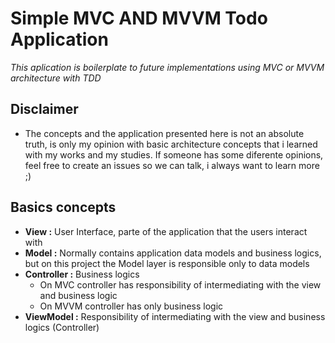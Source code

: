# Simple MVC AND MVVM Todo Application

_This aplication is boilerplate to future implementations using MVC or MVVM architecture with TDD_


## Disclaimer

- The concepts and the application presented here is not an absolute truth, is only my opinion with basic architecture concepts that i learned with my works and my studies. If someone has some diferente opinions, feel free to create an issues so we can talk, i always want to learn more ;)

## Basics concepts

- __View :__ User Interface, parte of the application that the users interact with
- __Model :__ Normally contains application data models and business logics, but on this project the Model layer is responsible only to data models
- __Controller :__ Business logics 
    - On MVC controller has responsibility of intermediating with the view and business logic
    - On MVVM controller has only business logic
- __ViewModel :__ Responsibility of intermediating with the view and business logics (Controller)